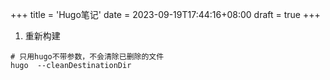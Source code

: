 +++
title = 'Hugo笔记'
date = 2023-09-19T17:44:16+08:00
draft = true
+++

1. 重新构建
```shell
# 只用hugo不带参数，不会清除已删除的文件
hugo  --cleanDestinationDir
```